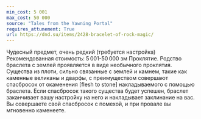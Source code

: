 ```yaml
---
min_cost: 5 001
max_cost: 50 000
source: "Tales from the Yawning Portal"
requires_attunement: True
url: https://dnd.su/items/2428-bracelet-of-rock-magic/
---
```


Чудесный предмет, очень редкий (требуется настройка)
Рекомендованная стоимость: 5 001-50 000 зм
Проклятие. Родство браслета с землей проявляется в виде необычного проклятия. Существа из плоти, сильно связанные с землей и камнем, такие как каменные великаны и дварфы, с преимуществом совершают спасбросок от окаменения [flesh to stone] накладываемого с помощью браслета. Если спасбросок такого существа будет успешен, браслет заканчивает вашу настройку на него и накладывает заклинание на вас. Вы совершаете свой спасбросок с помехой, и при провале вы мгновенно каменеете.